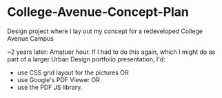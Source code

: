 # College-Avenue-Concept-Plan
Design project where I lay out my concept for a redeveloped College Avenue Campus

~2 years later:
Amatuer hour.
If I had to do this again, which I might do as part of a larger Urban Design portfolio presentation, I'd:

- use CSS grid layout for the pictures
          OR
- use Google's PDF Viewer
          OR
- use the PDF JS library.
